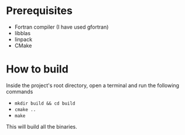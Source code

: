 # Prerequisites 
- Fortran compiler (I have used gfortran)
- libblas
- linpack 
- CMake 

# How to build 
Inside the project's root directory, open a terminal and run the following commands 
- `mkdir build && cd build`
- `cmake ..`
- `make` 

This will build all the binaries. 
